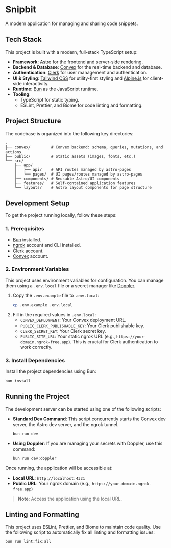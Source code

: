 # Snipbit

A modern application for managing and sharing code snippets.

## Tech Stack

This project is built with a modern, full-stack TypeScript setup:

-   **Framework**: [Astro](https://astro.build/) for the frontend and server-side rendering.
-   **Backend & Database**: [Convex](https://www.convex.dev/) for the real-time backend and database.
-   **Authentication**: [Clerk](https://clerk.com/) for user management and authentication.
-   **UI & Styling**: [Tailwind CSS](https://tailwindcss.com/) for utility-first styling and [Alpine.js](https://alpinejs.dev/) for client-side interactivity.
-   **Runtime**: [Bun](https://bun.sh/) as the JavaScript runtime.
-   **Tooling**:
    -   TypeScript for static typing.
    -   ESLint, Prettier, and Biome for code linting and formatting.

## Project Structure

The codebase is organized into the following key directories:

```
.
├── convex/         # Convex backend: schema, queries, mutations, and actions
├── public/         # Static assets (images, fonts, etc.)
└── src/
    ├── app/
    │   ├── api/    # API routes managed by astro-pages
    │   └── pages/  # UI pages/routes managed by astro-pages
    ├── components/ # Reusable Astro/UI components
    ├── features/   # Self-contained application features
    └── layouts/    # Astro layout components for page structure
```

## Development Setup

To get the project running locally, follow these steps:

### 1. Prerequisites

-   [Bun](https://bun.sh/docs/installation) installed.
-   [ngrok](https://ngrok.com/docs/getting-started/) account and CLI installed.
-   [Clerk](https://clerk.com/) account.
-   [Convex](https://www.convex.dev/) account.

### 2. Environment Variables

This project uses environment variables for configuration. You can manage them using a `.env.local` file or a secret manager like [Doppler](https://www.doppler.com/).

1.  Copy the `.env.example` file to `.env.local`:
    ```bash
    cp .env.example .env.local
    ```
2.  Fill in the required values in `.env.local`:
    -   `CONVEX_DEPLOYMENT`: Your Convex deployment URL.
    -   `PUBLIC_CLERK_PUBLISHABLE_KEY`: Your Clerk publishable key.
    -   `CLERK_SECRET_KEY`: Your Clerk secret key.
    -   `PUBLIC_SITE_URL`: Your static ngrok URL (e.g., `https://your-domain.ngrok-free.app`). This is crucial for Clerk authentication to work correctly.

### 3. Install Dependencies

Install the project dependencies using Bun:

```bash
bun install
```

## Running the Project

The development server can be started using one of the following scripts:

-   **Standard Dev Command**: This script concurrently starts the Convex dev server, the Astro dev server, and the ngrok tunnel.

    ```bash
    bun run dev
    ```

-   **Using Doppler**: If you are managing your secrets with Doppler, use this command:
    ```bash
    bun run dev:doppler
    ```

Once running, the application will be accessible at:
-   **Local URL**: `http://localhost:4321`
-   **Public URL**: Your ngrok domain (e.g., `https://your-domain.ngrok-free.app`)

> **Note**: Access the application using the local URL.

## Linting and Formatting

This project uses ESLint, Prettier, and Biome to maintain code quality. Use the following script to automatically fix all linting and formatting issues:

```bash
bun run lint:fix:all
